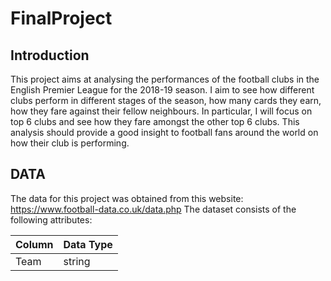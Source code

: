 # FinalProject

## Introduction
This project aims at analysing the performances of the football clubs in the English Premier League for the 2018-19 season. I aim to see how different clubs perform in different stages of the season, how many cards they earn, how they fare against their fellow neighbours. In particular, I will focus on top 6 clubs and see how they fare amongst the other top 6 clubs. This analysis should provide a good insight to football fans around the world on how their club is performing.

## DATA
The data for this project was obtained from this website: https://www.football-data.co.uk/data.php
The dataset consists of the following attributes:

|Column|Data Type|
|------|---------|
|Team  |string   |
